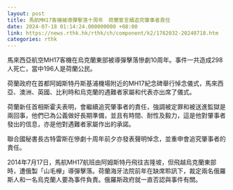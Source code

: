 ```yaml
---
layout: post
title: 馬航MH17客機被導彈擊落十周年　荷蘭誓言續追究肇事者責任
date: 2024-07-18 01:14:24.000000000 +08:00
link: https://news.rthk.hk/rthk/ch/component/k2/1762032-20240718.htm
categories: rthk
---
```


馬來西亞航空MH17客機在烏克蘭東部被導彈擊落慘劇10周年。事件一共造成298人死亡，當中196人是荷蘭公民。

荷蘭政府在首都阿姆斯特丹斯基浦機場附近的MH17紀念碑舉行悼念儀式，馬來西亞、澳洲、英國、比利時和烏克蘭的遇難者家屬和代表亦出席了儀式。

荷蘭新任首相斯霍夫表明，會繼續追究肇事者的責任，強調被定罪和被送進監獄是兩回事，他們已為公義做好長期準備，並且有時間、耐性及毅力，這是他對肇事者發出的信息，亦是他對遇難者家屬作出的承諾。

聯合國秘書長古特雷斯在慘劇十周年前夕亦發表聲明悼念，並重申會追究肇事者的責任。

2014年7月17日，馬航MH17航班由阿姆斯特丹飛往吉隆坡，但飛越烏克蘭東部時，遭俄製「山毛欅」導彈擊落。荷蘭海牙法院前年在缺席聆訊下，裁定兩名俄羅斯人和一名烏克蘭人要為事件負責。俄羅斯政府就一直否認與事件有關。
